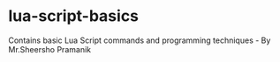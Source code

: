 # lua-script-basics
Contains basic Lua Script commands and programming techniques - By Mr.Sheersho Pramanik
